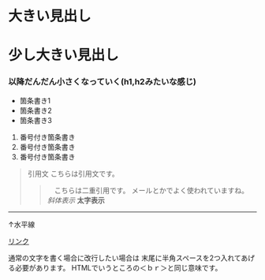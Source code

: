 # 大きい見出し
# 少し大きい見出し
### 以降だんだん小さくなっていく(h1,h2みたいな感じ)

- 箇条書き1
- 箇条書き2
- 箇条書き3

1. 番号付き箇条書き
1. 番号付き箇条書き
1. 番号付き箇条書き

> 引用文
> こちらは引用文です。
>>　こちらは二重引用です。
>> メールとかでよく使われていますね。
*斜体表示*
**太字表示**


---
↑水平線

[リンク](https://www.morijyobi.ac.jp)


通常の文字を書く場合に改行したい場合は
末尾に半角スペースを2つ入れてあげる必要があります。
HTMLでいうところの＜ｂｒ＞と同じ意味です。
